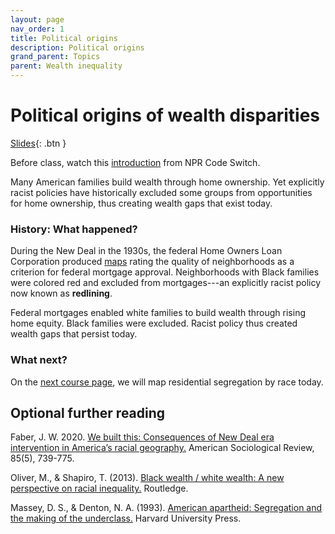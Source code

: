 ```yaml
---
layout: page
nav_order: 1
title: Political origins
description: Political origins
grand_parent: Topics
parent: Wealth inequality
---
```


# Political origins of wealth disparities

[Slides](../../assets/slides/political_origins_wealth.pdf){: .btn }

Before class, watch this [introduction](https://www.youtube.com/watch?v=O5FBJyqfoLM) from NPR Code Switch.

Many American families build wealth through home ownership. Yet explicitly racist policies have historically excluded some groups from opportunities for home ownership, thus creating wealth gaps that exist today.

### History: What happened?

During the New Deal in the 1930s, the federal Home Owners Loan Corporation produced [maps](https://dsl.richmond.edu/panorama/redlining/) rating the quality of neighborhoods as a criterion for federal mortgage approval. Neighborhoods with Black families were colored red and excluded from mortgages---an explicitly racist policy now known as **redlining**.

Federal mortgages enabled white families to build wealth through rising home equity. Black families were excluded. Racist policy thus created wealth gaps that persist today.

### What next?

On the [next course page](../6a2), we will map residential segregation by race today.

## Optional further reading

Faber, J. W. 2020. [We built this: Consequences of New Deal era intervention in America’s racial geography.](https://doi.org/10.1177/0003122420948464) American Sociological Review, 85(5), 739-775.

Oliver, M., & Shapiro, T. (2013). [Black wealth / white wealth: A new perspective on racial inequality.](https://www.taylorfrancis.com/books/mono/10.4324/9780203707425/black-wealth-white-wealth-melvin-oliver-thomas-shapiro) Routledge.

Massey, D. S., & Denton, N. A. (1993). [American apartheid: Segregation and the making of the underclass.](https://www.hup.harvard.edu/catalog.php?isbn=9780674018211) Harvard University Press.